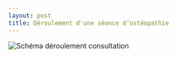 ```yaml
---
layout: post
title: Déroulement d'une séance d’ostéopathie
---
```


![Schéma déroulement consultation](/assets/2014-08-20/Déroulement-consultation.png)
